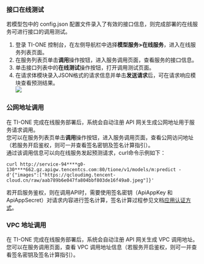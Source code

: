
### 接口在线测试    
若模型包中的 config.json 配置文件录入了有效的接口信息，则完成部署的在线服务可进行接口的调用测试。   
1. 登录 TI-ONE 控制台，在左侧导航栏中选择**模型服务>在线服务**，进入在线服务列表页面。  
2. 在服务列表页单击**调用**操作按钮，进入服务调用页面，查看服务的接口信息。  
3. 单击接口列表中的**在线测试**操作按钮，打开调用测试页面。  
4. 在请求体模块录入JSON格式的请求信息并单击**发送请求**后，可在请求响应模块查看预测结果。  
![](https://qcloudimg.tencent-cloud.cn/raw/a5ade99bb1c3df78971cdcec25b914f0.png)  


### 公网地址调用   
在 TI-ONE 完成在线服务部署后，系统会自动注册 API 网关生成公网地址用于服务请求调用。  
您可以在服务列表页单击**调用**操作按钮，进入服务调用页面，查看公网访问地址（若服务开启鉴权，则可一并查看签名密钥及签名计算指引）。   
通过该调用信息可以向在线服务发起预测请求，curl命令示例如下：  
```
curl http://service-94****g0-130****662.gz.apigw.tencentcs.com:80/tione/v1/models/m:predict -d'{"images":["https://qcloudimg.tencent-cloud.cn/raw/aab789b6e047fa804bbf803de16f49a0.jpeg"]}'   
```
若开启服务鉴权，则在调用API时，需要使用签名密钥（ApiAppKey 和 ApiAppSecret）对请求内容进行签名计算，签名计算过程参见文档[应用认证方式](https://cloud.tencent.com/document/product/628/55088)。

### VPC 地址调用   
在 TI-ONE 完成在线服务部署后，系统会自动注册 API 网关生成 VPC 调用地址。您可以在服务调用页面，查看 VPC 调用地址信息（若服务开启鉴权，则可一并查看签名密钥及签名计算指引）。
